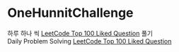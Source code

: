# OneHunnitChallenge

하루 하나 씩 [LeetCode Top 100 Liked Question](https://leetcode.com/problemset/top-100-liked-questions/) 풀기  
Daily Problem Solving [LeetCode Top 100 Liked Question](https://leetcode.com/problemset/top-100-liked-questions/)
